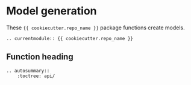 # Model generation

These `{{ cookiecutter.repo_name }}` package functions create models.

```{eval-rst}
.. currentmodule:: {{ cookiecutter.repo_name }}
```

## Function heading

```{eval-rst}
.. autosummary::
    :toctree: api/

```
